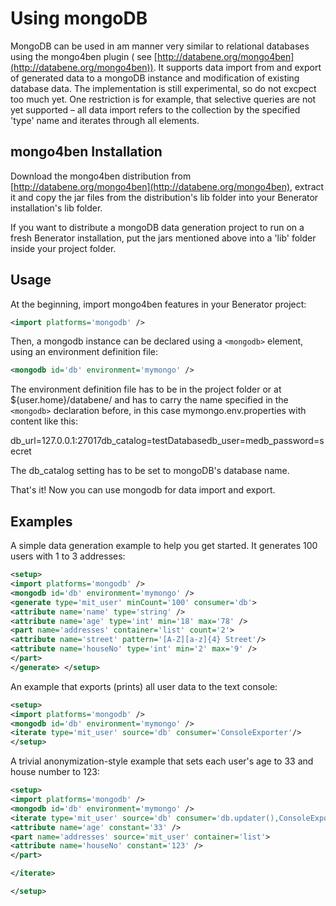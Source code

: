 # Using mongoDB

MongoDB can be used in am manner very similar to relational databases using the mongo4ben plugin (
see [http://databene.org/mongo4ben](http://databene.org/mongo4ben)). It supports data import from and export of generated data to a mongoDB instance
and modification of existing database data. The implementation is still experimental, so do not excpect too much yet. One restriction is for example,
that selective queries are not yet supported – all data import refers to the collection by the specified 'type' name and iterates through all
elements.

## mongo4ben Installation

Download the mongo4ben distribution from [http://databene.org/mongo4ben](http://databene.org/mongo4ben), extract it and copy the jar files from the
distribution's lib folder into your Benerator installation's lib folder.

If you want to distribute a mongoDB data generation project to run on a fresh Benerator installation, put the jars mentioned above into a 'lib' folder
inside your project folder.

## Usage

At the beginning, import mongo4ben features in your Benerator project:

```xml
<import platforms='mongodb' />
```

Then, a mongodb instance can be declared using a `<mongodb>` element, using an environment definition file:

```xml
<mongodb id='db' environment='mymongo' />
```

The environment definition file has to be in the project folder or at ${user.home}/databene/ and has to carry the name specified in the `<mongodb>`
declaration before, in this case mymongo.env.properties with content like this:

db_url=127.0.0.1:27017db_catalog=testDatabasedb_user=medb_password=secret

The db_catalog setting has to be set to mongoDB's database name.

That's it! Now you can use mongodb for data import and export.

## Examples

A simple data generation example to help you get started. It generates 100 users with 1 to 3 addresses:

```xml
<setup>
<import platforms='mongodb' />
<mongodb id='db' environment='mymongo' />
<generate type='mit_user' minCount='100' consumer='db'>
<attribute name='name' type='string' />
<attribute name='age' type='int' min='18' max='78' />
<part name='addresses' container='list' count='2'>
<attribute name='street' pattern='[A-Z][a-z]{4} Street'/>
<attribute name='houseNo' type='int' min='2' max='9' />
</part>
</generate> </setup>
```

An example that exports (prints) all user data to the text console:

```xml
<setup>
<import platforms='mongodb' />
<mongodb id='db' environment='mymongo' />
<iterate type='mit_user' source='db' consumer='ConsoleExporter'/>
</setup>
```

A trivial anonymization-style example that sets each user's age to 33 and house number to 123:

```xml
<setup>
<import platforms='mongodb' />
<mongodb id='db' environment='mymongo' />
<iterate type='mit_user' source='db' consumer='db.updater(),ConsoleExporter'>
<attribute name='age' constant='33' />
<part name='addresses' source='mit_user' container='list'>
<attribute name='houseNo' constant='123' />
</part> 

</iterate> 

</setup>
```

